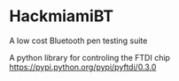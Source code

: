 # HackmiamiBT
A low cost Bluetooth pen testing suite

A python library for controling the FTDI chip
https://pypi.python.org/pypi/pyftdi/0.3.0